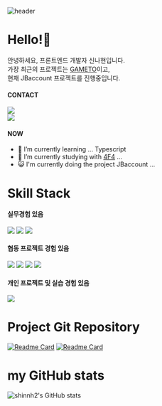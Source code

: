 <!-- Header -->
![header](https://capsule-render.vercel.app/api?type=cylinder&color=fce326&height=150&animation=twinkling&text=SHINNH2's&desc=welcomt%20to%20my%20profile&section=header&descAlignY=70&fontAlignY=45&fontSize=40&fontColor=3e3c3b)

<!-- -Main -->
# Hello!👋
안녕하세요, 프론트엔드 개발자 신나현입니다.<br/>
가장 최근의 프로젝트는 [GAMETO](https://github.com/codestates-seb/seb41_main_033)이고,<br/>
현재 JBaccount 프로젝트를 진행중입니다.




#### CONTACT
<!-- <a href="https://velog.io/@shinnh2" target="_blank"><img src="https://img.shields.io/badge/velog-20C997?style=flat-square&logo=velog&logoColor=121212"/></a> <br/> -->
<!-- <a href="" target="_blank"><img src="https://img.shields.io/badge/nahyeon.shin9@gmail.com-EA4335?style=flat-square&logo=gmail&logoColor=121212"/></a> <br/> -->
<a href="https://velog.io/@shinnh2" target="_blank"><img src="https://img.shields.io/badge/velog-fce326?style=flat-square&logo=velog&logoColor=3e3c3b"/></a> <br/>
<img src="https://img.shields.io/badge/nahyeon.shin9@gmail.com-fce326?style=flat-square&logo=gmail&logoColor=3e3c3b"/>

#### NOW
- 🌱 I’m currently learning ... Typescript
- 👯 I’m currently studying with [4F4](https://github.com/4F4-Association) ...
- 😺 I'm currently doing the project JBaccount ... 

# Skill Stack
#### 실무경험 있음
<a href="" target="_blank"><img src="https://img.shields.io/badge/javascript-F7DF1E?style=for-the-badge&logo=javascript&logoColor=000"/></a>
<a href="" target="_blank"><img src="https://img.shields.io/badge/html-E34F26?style=for-the-badge&logo=html5&logoColor=000"/></a>
<a href="" target="_blank"><img src="https://img.shields.io/badge/css-1572B6?style=for-the-badge&logo=css3&logoColor=000"/></a>

#### 협동 프로젝트 경험 있음
<a href="" target="_blank"><img src="https://img.shields.io/badge/react-61DAFB?style=for-the-badge&logo=react&logoColor=000"/></a>
<a href="" target="_blank"><img src="https://img.shields.io/badge/styled_components-DB7093?style=for-the-badge&logo=styledcomponents&logoColor=000"/></a>
<a href="" target="_blank"><img src="https://img.shields.io/badge/redux_toolkit-764ABC?style=for-the-badge&logo=redux&logoColor=000"/></a>
<a href="" target="_blank"><img src="https://img.shields.io/badge/git-F05032?style=for-the-badge&logo=git&logoColor=000"/></a>

#### 개인 프로젝트 및 실습 경험 있음
<a href="" target="_blank"><img src="https://img.shields.io/badge/typescript-3178C6?style=for-the-badge&logo=typescript&logoColor=000"/></a>

# Project Git Repository
[![Readme Card](https://github-readme-stats-zeta-five-72.vercel.app/api/pin/?username=codestates-seb&repo=seb41_main_033&title_color=f06c94&text_color=3e3c3b&icon_color=fce326)](https://github.com/codestates-seb/seb41_main_033)
[![Readme Card](https://github-readme-stats-zeta-five-72.vercel.app/api/pin/?username=4F4-Association&repo=alte-study-1st&title_color=f06c94&text_color=3e3c3b&icon_color=fce326)](https://github.com/4F4-Association/alte-study-1st
)

# my GitHub stats
![shinnh2's GitHub stats](https://github-readme-stats-zeta-five-72.vercel.app/api?username=shinnh2&show_icons=true&bg_color=3e3c3b&title_color=fce326&text_color=43d5fa&icon_color=f06c94)
